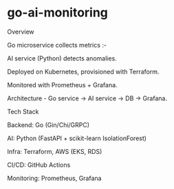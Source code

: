 # go-ai-monitoring

Overview

Go microservice collects metrics :-

AI service (Python) detects anomalies.

Deployed on Kubernetes, provisioned with Terraform.

Monitored with Prometheus + Grafana.

Architecture - Go service → AI service → DB → Grafana.

Tech Stack

Backend: Go (Gin/Chi/GRPC)

AI: Python (FastAPI + scikit-learn IsolationForest)

Infra: Terraform, AWS (EKS, RDS)

CI/CD: GitHub Actions

Monitoring: Prometheus, Grafana
